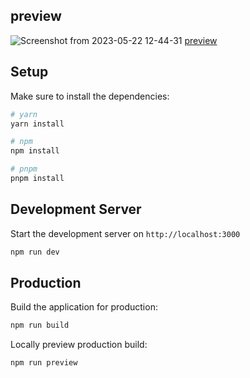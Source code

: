 ## preview

![Screenshot from 2023-05-22 12-44-31](https://github.com/Akam-Nejati/dashboard/assets/106558616/ef469e1c-44be-478d-9756-d033888ee6d4)
[preview](https://dashboard-admin-app.netlify.app)
## Setup

Make sure to install the dependencies:

```bash
# yarn
yarn install

# npm
npm install

# pnpm
pnpm install
```

## Development Server

Start the development server on `http://localhost:3000`

```bash
npm run dev
```

## Production

Build the application for production:

```bash
npm run build
```

Locally preview production build:

```bash
npm run preview
```
